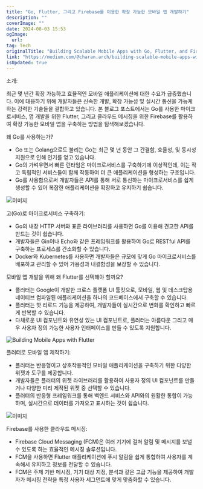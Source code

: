 ```yaml
---
title: "Go, Flutter, 그리고 Firebase를 이용한 확장 가능한 모바일 앱 개발하기"
description: ""
coverImage: ""
date: 2024-08-03 15:53
ogImage:
  url:
tag: Tech
originalTitle: "Building Scalable Mobile Apps with Go, Flutter, and Firebase"
link: "https://medium.com/@charan.arch/building-scalable-mobile-apps-with-go-flutter-and-firebase-f7533764e780"
isUpdated: true
---
```


소개:

최근 몇 년간 확장 가능하고 효율적인 모바일 애플리케이션에 대한 수요가 급증했습니다. 이에 대응하기 위해 개발자들은 신속한 개발, 확장 가능성 및 실시간 통신을 가능케 하는 강력한 기술들을 결합하고 있습니다. 본 블로그 포스트에서는 Go를 사용한 마이크로서비스, 앱 개발을 위한 Flutter, 그리고 클라우드 메시징을 위한 Firebase를 활용하여 확장 가능한 모바일 앱을 구축하는 방법을 탐색해보겠습니다.

왜 Go를 사용하는가?

- Go 또는 Golang으로도 불리는 Go는 최근 몇 년 동안 그 간결함, 효율성, 및 동시성 지원으로 인해 인기를 얻고 있습니다.
- Go의 가벼우면서 빠른 런타임은 마이크로서비스를 구축하기에 이상적인데, 이는 작고 독립적인 서비스들이 함께 작동하여 더 큰 애플리케이션을 형성하는 구조입니다.
- Go를 사용함으로써 개발자들은 API를 통해 서로 통신하는 마이크로서비스를 쉽게 생성할 수 있어 복잡한 애플리케이션을 확장하고 유지하기 쉽습니다.

<!-- seedividend - 사각형 -->

<ins class="adsbygoogle"
     style="display:block"
     data-ad-client="ca-pub-4877378276818686"
     data-ad-slot="1898504329"
     data-ad-format="auto"
     data-full-width-responsive="true"></ins>

<script>
     (adsbygoogle = window.adsbygoogle || []).push({});
</script>

![이미지](/assets/img/BuildingScalableMobileAppswithGoFlutterandFirebase_0.png)

고(Go)로 마이크로서비스 구축하기:

- Go의 내장 HTTP 서버와 표준 라이브러리를 사용하면 Go를 이용해 견고한 API를 만드는 것이 쉽습니다.
- 개발자들은 Gin이나 Echo와 같은 프레임워크를 활용하여 Go로 RESTful API를 구축하는 프로세스를 간소화할 수 있습니다.
- Docker와 Kubernetes를 사용하면 개발자들은 규모에 맞게 Go 마이크로서비스를 배포하고 관리할 수 있어 가용성과 내결함성을 보장할 수 있습니다.

모바일 앱 개발을 위해 왜 Flutter를 선택해야 할까요?

<!-- seedividend - 사각형 -->

<ins class="adsbygoogle"
     style="display:block"
     data-ad-client="ca-pub-4877378276818686"
     data-ad-slot="1898504329"
     data-ad-format="auto"
     data-full-width-responsive="true"></ins>

<script>
     (adsbygoogle = window.adsbygoogle || []).push({});
</script>

- 플러터는 Google이 개발한 크로스 플랫폼 UI 툴킷으로, 모바일, 웹 및 데스크탑용 네이티브 컴파일된 애플리케이션을 하나의 코드베이스에서 구축할 수 있습니다.
- 플러터는 핫 리로드 기능을 제공하여, 개발자들이 실시간으로 변화를 확인하고 빠르게 반복할 수 있습니다.
- 다채로운 UI 컴포넌트와 유연성 있는 UI 컴포넌트로, 플러터는 아름다운 그리고 매우 사용자 정의 가능한 사용자 인터페이스를 만들 수 있도록 지원합니다.

![Building Mobile Apps with Flutter](/assets/img/BuildingScalableMobileAppswithGoFlutterandFirebase_1.png)

플러터로 모바일 앱 제작하기:

- 플러터는 반응형이고 상호작용적인 모바일 애플리케이션을 구축하기 위한 다양한 위젯과 도구를 제공합니다.
- 개발자들은 플러터의 위젯 라이브러리를 활용하여 사용자 정의 UI 컴포넌트를 만들거나 다양한 미리 제작된 위젯 중 선택할 수 있습니다.
- 플러터의 반응형 프레임워크를 통해 백엔드 서비스와 API와의 원활한 통합이 가능하며, 실시간으로 데이터를 가져오고 표시하는 것이 쉽습니다.

<!-- seedividend - 사각형 -->

<ins class="adsbygoogle"
     style="display:block"
     data-ad-client="ca-pub-4877378276818686"
     data-ad-slot="1898504329"
     data-ad-format="auto"
     data-full-width-responsive="true"></ins>

<script>
     (adsbygoogle = window.adsbygoogle || []).push({});
</script>

![이미지](/assets/img/BuildingScalableMobileAppswithGoFlutterandFirebase_2.png)

Firebase를 사용한 클라우드 메시징:

- Firebase Cloud Messaging (FCM)은 여러 기기에 걸쳐 알림 및 메시지를 보낼 수 있도록 하는 효율적인 메시징 솔루션입니다.
- FCM을 사용하면 Flutter 애플리케이션에 푸시 알림을 쉽게 통합하여 사용자를 계속해서 유지하고 정보를 전달할 수 있습니다.
- FCM은 주제 기반 메시징, 기기 대상 지정, 분석과 같은 고급 기능을 제공하여 개발자가 메시징 전략을 특정 사용자 세그먼트에 맞게 맞춤화할 수 있습니다.
